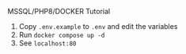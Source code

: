 MSSQL/PHP8/DOCKER Tutorial

1. Copy `.env.example` to `.env` and edit the variables
2. Run `docker compose up -d`
3. See `localhost:80`